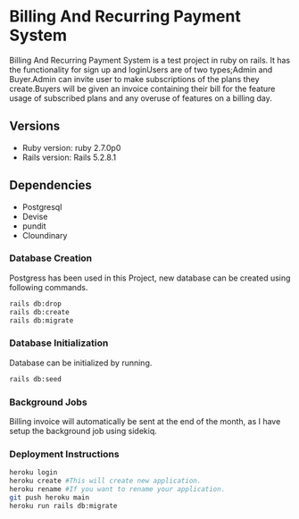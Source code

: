 # Billing And Recurring Payment System

Billing And Recurring Payment System is a test project in ruby on rails. It has the functionality for sign up and loginUsers are of two types;Admin and Buyer.Admin can invite user to make subscriptions of the plans they create.Buyers will be given an invoice containing their bill for the feature usage of subscribed plans and any overuse of features on a billing day.

## Versions

* Ruby version: ruby 2.7.0p0
* Rails version: Rails 5.2.8.1


## Dependencies

* Postgresql
* Devise
* pundit
* Cloundinary

### Database Creation
Postgress has been used in this Project, new database can be created using following commands.

```bash
rails db:drop
rails db:create
rails db:migrate
```

### Database Initialization
Database can be initialized by running.

```bash
rails db:seed
```

### Background Jobs
Billing invoice will automatically be sent at the end of the month, as I have setup the background job using sidekiq.

### Deployment Instructions

```bash
heroku login
heroku create #This will create new application.
heroku rename #If you want to rename your application.
git push heroku main
heroku run rails db:migrate
```
